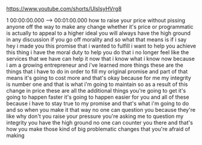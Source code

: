 https://www.youtube.com/shorts/UlsIsyHVrg8

1 00:00:00.000 --\> 00:01:00.000 how to raise your price without pissing
anyone off the way to make any change whether it's price or programmatic
is actually to appeal to a higher ideal you will always have the high
ground in any discussion if you go off morality and so what that means
is if i say hey i made you this promise that i wanted to fulfill i want
to help you achieve this thing i have the moral duty to help you do that
i no longer feel like the services that we have can help it now that i
know what i know now because i am a growing entrepreneur and i've
learned more things these are the things that i have to do in order to
fill my original promise and part of that means it's going to cost more
and that's okay because for me my integrity is number one and that is
what i'm going to maintain so as a result of this change in price these
are all the additional things you're going to get it's going to happen
faster it's going to happen easier for you and all of these because i
have to stay true to my promise and that's what i'm going to do and so
when you make it that way no one can question you because they're like
why don't you raise your pressure you're asking me to question my
integrity you have the high ground no one can counter you there and
that's how you make those kind of big problematic changes that you're
afraid of making
